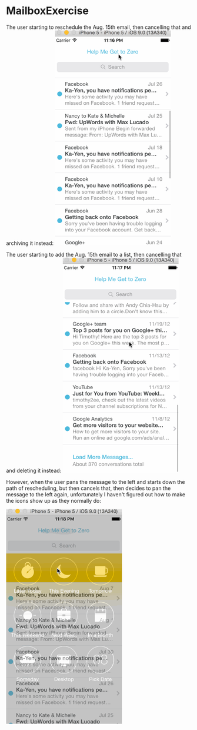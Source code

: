 # MailboxExercise

The user starting to reschedule the Aug. 15th email, then cancelling that and archiving it instead:
![alt text](MailboxExerciseTake2.gif)

The user starting to add the Aug. 15th email to a list, then cancelling that and deleting it instead:
![alt text](MailboxExerciseTake2b.gif)

However, when the user pans the message to the left and starts down the path of rescheduling, but then cancels that, then decides to pan the message to the left again, unfortunately I haven't figured out how to make the icons show up as they normally do:

![alt text](MailboxExerciseTake2c.gif)
